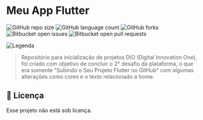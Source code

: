# Meu App Flutter

![GitHub repo size](https://img.shields.io/github/repo-size/iuricode/README-template?style=for-the-badge)
![GitHub language count](https://img.shields.io/github/languages/count/iuricode/README-template?style=for-the-badge)
![GitHub forks](https://img.shields.io/github/forks/iuricode/README-template?style=for-the-badge)
![Bitbucket open issues](https://img.shields.io/bitbucket/issues/iuricode/README-template?style=for-the-badge)
![Bitbucket open pull requests](https://img.shields.io/bitbucket/pr-raw/iuricode/README-template?style=for-the-badge)

![Legenda](https://encrypted-tbn0.gstatic.com/images?q=tbn:ANd9GcQ5hCPi3jmDYnzd9g2qAmBaHeilVzINkWszTg&usqp=CAU)

> Repositório para inicialização de projetos DIO (Digital Innovation One), foi criado com objetivo de concluir o 2° desafio da plataforma, o que era somente 
"Subindo o Seu Projeto Flutter no GitHub" com algumas alterações como cores e o texto relacionado a home.

## 📝 Licença

Esse projeto não está sob licença.

